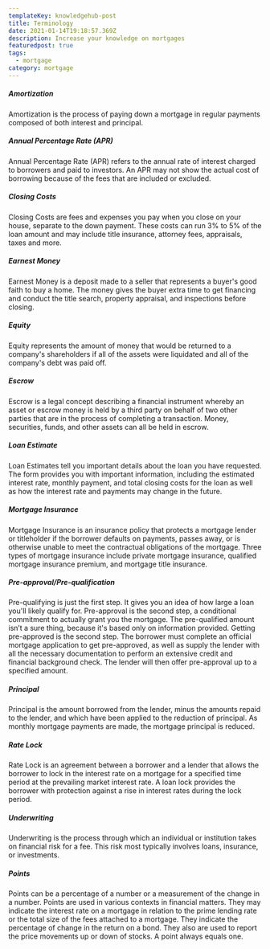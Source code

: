 ```yaml
---
templateKey: knowledgehub-post
title: Terminology
date: 2021-01-14T19:18:57.369Z
description: Increase your knowledge on mortgages
featuredpost: true
tags:
  - mortgage
category: mortgage
---
```

##### Amortization

Amortization is the process of paying down a mortgage in regular payments composed of both interest and principal.



##### Annual Percentage Rate (APR)

Annual Percentage Rate (APR) refers to the annual rate of interest charged to borrowers and paid to investors. An APR may not show the actual cost of borrowing because of the fees that are included or excluded.



##### Closing Costs

Closing Costs are fees and expenses you pay when you close on your house, separate to the down payment. These costs can run 3% to 5% of the loan amount and may include title insurance, attorney fees, appraisals, taxes and more.



##### Earnest Money

Earnest Money is a deposit made to a seller that represents a buyer's good faith to buy a home. The money gives the buyer extra time to get financing and conduct the title search, property appraisal, and inspections before closing.



##### Equity

Equity represents the amount of money that would be returned to a company's shareholders if all of the assets were liquidated and all of the company's debt was paid off.



##### Escrow

Escrow is a legal concept describing a financial instrument whereby an asset or escrow money is held by a third party on behalf of two other parties that are in the process of completing a transaction. Money, securities, funds, and other assets can all be held in escrow.



##### Loan Estimate

Loan Estimates tell you important details about the loan you have requested. The form provides you with important information, including the estimated interest rate, monthly payment, and total closing costs for the loan as well as how the interest rate and payments may change in the future.



##### Mortgage Insurance

Mortgage Insurance is an insurance policy that protects a mortgage lender or titleholder if the borrower defaults on payments, passes away, or is otherwise unable to meet the contractual obligations of the mortgage. Three types of mortgage insurance include private mortgage insurance, qualified mortgage insurance premium, and mortgage title insurance.



##### Pre-approval/Pre-qualification

Pre-qualifying is just the first step. It gives you an idea of how large a loan you'll likely qualify for. Pre-approval is the second step, a conditional commitment to actually grant you the mortgage. The pre-qualified amount isn’t a sure thing, because it's based only on information provided. Getting pre-approved is the second step. The borrower must complete an official mortgage application to get pre-approved, as well as supply the lender with all the necessary documentation to perform an extensive credit and financial background check. The lender will then offer pre-approval up to a specified amount.



##### Principal

Principal is the amount borrowed from the lender, minus the amounts repaid to the lender, and which have been applied to the reduction of principal. As monthly mortgage payments are made, the mortgage principal is reduced.



##### Rate Lock

Rate Lock is an agreement between a borrower and a lender that allows the borrower to lock in the interest rate on a mortgage for a specified time period at the prevailing market interest rate. A loan lock provides the borrower with protection against a rise in interest rates during the lock period.



##### Underwriting

Underwriting is the process through which an individual or institution takes on financial risk for a fee. This risk most typically involves loans, insurance, or investments. 



##### Points

Points can be a percentage of a number or a measurement of the change in a number. Points are used in various contexts in financial matters. They may indicate the interest rate on a mortgage in relation to the prime lending rate or the total size of the fees attached to a mortgage. They indicate the percentage of change in the return on a bond. They also are used to report the price movements up or down of stocks. A point always equals one.